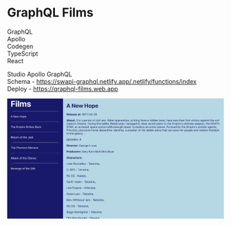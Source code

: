 # GraphQL Films
GraphQL  
Apollo  
Codegen  
TypeScript  
React  

Studio Apollo GraphQL  
Schema - https://swapi-graphql.netlify.app/.netlify/functions/index   
Deploy - https://qraphql-films.web.app

![alt text](demo.png) 




